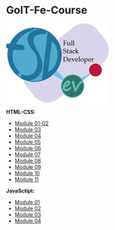 # GoIT-Fe-Course

![Banner](./logo.png)

**HTML-CSS:**

- [Module 01-02](https://dmitrij-sh.github.io/goit-fe-course/html-css/module-01/index.html)
- [Module 03](https://dmitrij-sh.github.io/goit-fe-course/html-css/module-02/index.html)
- [Module 04](https://dmitrij-sh.github.io/goit-fe-course/html-css/module-04/index.html)
- [Module 05](https://dmitrij-sh.github.io/goit-fe-course/html-css/module-05/index.html)
- [Module 06](https://dmitrij-sh.github.io/goit-fe-course/html-css/module-06/index.html)
- [Module 07](https://dmitrij-sh.github.io/goit-fe-course/html-css/module-07/index.html)
- [Module 08](https://dmitrij-sh.github.io/goit-fe-course/html-css/module-08/index.html)
- [Module 09](https://dmitrij-sh.github.io/goit-fe-course/html-css/module-09/index.html)
- [Module 10](https://dmitrij-sh.github.io/goit-fe-course/html-css/module-10/index.html)
- [Module 11](https://dmitrij-sh.github.io/goit-fe-course/html-css/module-11/build/index.html)

**JavaSctipt:**
- [Module 01](https://dmitrij-sh.github.io/goit-fe-course/javascript/module-01/index.html) 
- [Module 02](https://dmitrij-sh.github.io/goit-fe-course/javascript/module-02/index.html)
- [Module 03](https://dmitrij-sh.github.io/goit-fe-course/javascript/module-03/index.html)
- [Module 04](https://dmitrij-sh.github.io/goit-fe-course/javascript/module-04/index.html)
